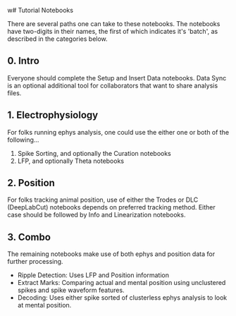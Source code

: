 w# Tutorial Notebooks

There are several paths one can take to these notebooks. The notebooks have
two-digits in their names, the first of which indicates it's 'batch', as
described in the categories below.

<!-- TODO: Add links when names are finalized. -->

## 0. Intro

Everyone should complete the Setup and Insert Data notebooks. Data Sync is an
optional additional tool for collaborators that want to share analysis files.

## 1. Electrophysiology

For folks running ephys analysis, one could use the either one or both of the
following...

1. Spike Sorting, and optionally the Curation notebooks
2. LFP, and optionally Theta notebooks

## 2. Position

For folks tracking animal position, use of either the Trodes or DLC (DeepLabCut)
notebooks depends on preferred tracking method. Either case should be followed
by Info and Linearization notebooks.

## 3. Combo

The remaining notebooks make use of both ephys and position data for further
processing.

- Ripple Detection: Uses LFP and Position information
- Extract Marks: Comparing actual and mental position using unclustered spikes
  and spike waveform features.
- Decoding: Uses either spike sorted of clusterless ephys analysis to look at
  mental position.

<!-- CBroz: Did I get this right? -->